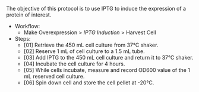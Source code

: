 The objective of this protocol is to use IPTG to induce the expression of a protein of interest.

- Workflow:
  - Make Overexpression > *IPTG Induction* > Harvest Cell
- Steps:
  - [01] Retrieve the 450 mL cell culture from 37°C shaker.
  - [02] Reserve 1 mL of cell culture to a 1.5 mL tube.
  - [03] Add IPTG to the 450 mL cell culture and return it to 37°C shaker.
  - [04] Incubate the cell culture for 4 hours.
  - [05] While cells incubate, measure and record OD600 value of the 1 mL reserved cell culture.
  - [06] Spin down cell and store the cell pellet at -20°C.